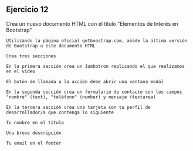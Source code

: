 ## Ejercicio 12

  Crea un nuevo documento HTML con el título "Elementos de Interés en Bootstrap"

    Utilizando la página oficial getboostrap.com, añade la última versión de Bootstrap a este documento HTML

    Crea tres secciones

    En la primera sección crea un Jumbotron replicando el que realizamos en el vídeo

    El botón de llamada a la acción debe abrir una ventana modal

    En la segunda sección crea un formulario de contacto con los campos "nombre" (text), "teléfono" (number) y mensaje (textarea)

    En la tercera sección crea una tarjeta con tu perfil de desarrollador/a que contenga lo siguiente

    Tu nombre en el título

    Una breve descripción

    Tu email en el footer